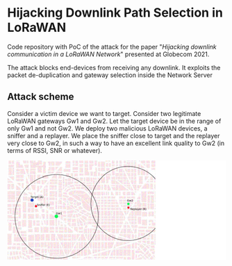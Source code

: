 # Hijacking Downlink Path Selection in LoRaWAN
Code repository with PoC of the attack for the paper "_Hijacking downlink communication in a LoRaWAN Network_" presented at Globecom 2021.

The attack blocks end-devices from receiving any downlink. It exploits the packet de-duplication and gateway selection inside the Network Server

## Attack scheme
Consider a victim device we want to target. Consider two legitimate LoRaWAN gateways Gw1 and Gw2. Let the target device be in the range of only Gw1 and not Gw2. We deploy two malicious LoRaWAN devices, a sniffer and a replayer. We place the sniffer close to target and the replayer very close to Gw2, in such a way to have an excellent link quality to Gw2 (in terms of RSSI, SNR or whatever). 

![qwerty](imgs/out.gif)
